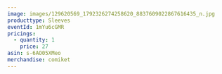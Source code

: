 ```yaml
---
image: images/129620569_1792326274258620_8837609022867616435_n.jpg
producttype: Sleeves
eventId: 1mYu6cGMR
pricings:
  - quantity: 1
    price: 27
asin: s-6AO05XMeo
merchandise: comiket
---
```

